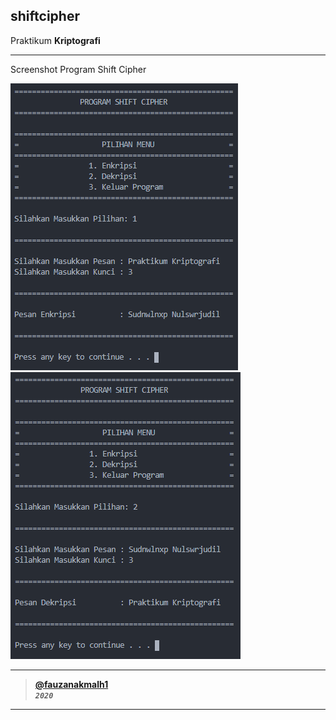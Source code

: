 ## shiftcipher
Praktikum **Kriptografi**

---

Screenshot Program Shift Cipher

<img src="https://github.com/fauzanakmalh1/shiftcipher/blob/master/ShiftCipherEnkripsi.png" alt="Shift Cipher Enkripsi">

<img src="https://github.com/fauzanakmalh1/shiftcipher/blob/master/ShiftCipherDekripsi.png" alt="Shift Cipher Dekripsi">

---

> **[@fauzanakmalh1](https://github.com/fauzanakmalh1)** <br>
> ***`2020`***

---